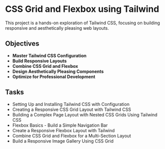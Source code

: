 # CSS Grid and Flexbox using Tailwind

This project is a hands-on exploration of Tailwind CSS, focusing on building responsive and aesthetically pleasing web layouts.

## Objectives

- **Master Tailwind CSS Configuration**
- **Build Responsive Layouts**
- **Combine CSS Grid and Flexbox**
- **Design Aesthetically Pleasing Components**
- **Optimize for Professional Development**

## Tasks

- Setting Up and Installing Tailwind CSS with Configuration
- Creating a Responsive CSS Grid Layout with Tailwind CSS
- Building a Complex Page Layout with Nested CSS Grids Using Tailwind CSS
- Flexbox Basics - Build a Simple Navigation Bar
- Create a Responsive Flexbox Layout with Tailwind
- Combine CSS Grid and Flexbox for a Multi-Section Layout
- Build a Responsive Image Gallery Using CSS Grid
